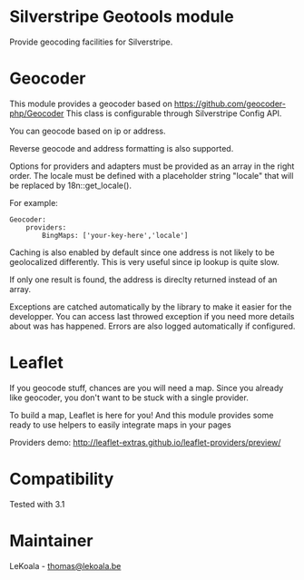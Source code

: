 Silverstripe Geotools module
==================

Provide geocoding facilities for Silverstripe.

Geocoder
==================

This module provides a geocoder based on https://github.com/geocoder-php/Geocoder
This class is configurable through Silverstripe Config API.

You can geocode based on ip or address.

Reverse geocode and address formatting is also supported.

Options for providers and adapters must be provided as an array in the right order.
The locale must be defined with a placeholder string "locale" that will be replaced
by 18n::get_locale().

For example:
    
    Geocoder:
        providers:    
            BingMaps: ['your-key-here','locale']

Caching is also enabled by default since one address is not likely to be
geolocalized differently. This is very useful since ip lookup is quite slow.

If only one result is found, the address is direclty returned instead of an
array.

Exceptions are catched automatically by the library to make it easier for the
developper. You can access last throwed exception if you need more details
about was has happened. Errors are also logged automatically if configured.

Leaflet
==================

If you geocode stuff, chances are you will need a map. Since you already like
geocoder, you don't want to be stuck with a single provider.

To build a map, Leaflet is here for you! And this module provides some ready
to use helpers to easily integrate maps in your pages

Providers demo: http://leaflet-extras.github.io/leaflet-providers/preview/

Compatibility
==================
Tested with 3.1

Maintainer
==================
LeKoala - thomas@lekoala.be